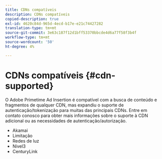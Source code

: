```yaml
---
title: CDNs compatíveis
description: CDNs compatíveis
copied-description: true
exl-id: 4620c84d-965d-4ecd-b17e-e21c74427282
translation-type: tm+mt
source-git-commit: 3e63c187f12d1bff53370bbcde4d6a77f58f3b4f
workflow-type: tm+mt
source-wordcount: '50'
ht-degree: 4%

---
```


# CDNs compatíveis {#cdn-supported}

O Adobe Primetime Ad Insertion é compatível com a busca de conteúdo e fragmentos de qualquer CDN, mas expandiu o suporte de autenticação/tokenização para muitas das principais CDNs.  Entre em contato conosco para obter mais informações sobre o suporte à CDN adicional ou as necessidades de autenticação/autorização.

* Akamai
* Limitação
* Redes de luz
* Nível3
* CenturyLink
